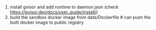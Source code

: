 1) install gvisor and add runtime to daemon.json (check https://gvisor.dev/docs/user_guide/install/)
2) build the sandbox docker image from data/Dockerfile # can push the built docker image to public registry

